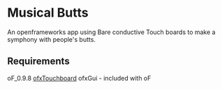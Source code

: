 # Musical Butts

An openframeworks app using Bare conductive Touch boards to make a symphony with people's butts.

## Requirements

oF_0.9.8
[ofxTouchboard](https://github.com/elaye/ofxTouchBoard)
ofxGui - included with oF

